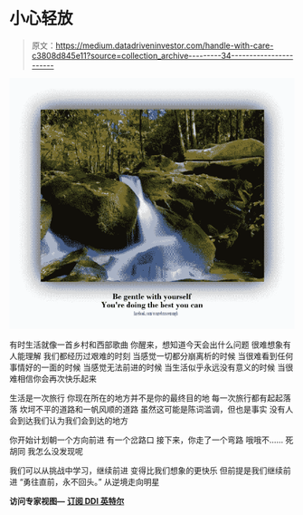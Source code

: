 # 小心轻放

> 原文：<https://medium.datadriveninvestor.com/handle-with-care-c3808d845e11?source=collection_archive---------34----------------------->

![](img/56532e8ea7be1d87c00d48217607a3b5.png)

有时生活就像一首乡村和西部歌曲
你醒来，想知道今天会出什么问题
很难想象有人能理解
我们都经历过艰难的时刻
当感觉一切都分崩离析的时候
当很难看到任何事情好的一面的时候
当感觉无法前进的时候
当生活似乎永远没有意义的时候
当很难相信你会再次快乐起来

生活是一次旅行
你现在所在的地方并不是你的最终目的地
每一次旅行都有起起落落
坎坷不平的道路和一帆风顺的道路
虽然这可能是陈词滥调，但也是事实
没有人会到达我们认为我们会到达的地方

你开始计划朝一个方向前进
有一个岔路口
接下来，你走了一个弯路
哦哦不……
死胡同
我怎么没发现呢

我们可以从挑战中学习，继续前进
变得比我们想象的更快乐
但前提是我们继续前进
“勇往直前，永不回头。”
从逆境走向明星

**访问专家视图—** [**订阅 DDI 英特尔**](https://datadriveninvestor.com/ddi-intel)